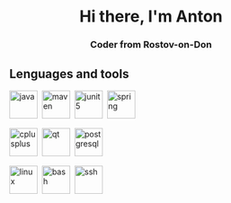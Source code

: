 <div id="header" align="center">
  <h1>Hi there, I'm Anton</h1>
  <h3>Coder from Rostov-on-Don</h3>
</div>

## Lenguages and tools

<img src="https://cdn.jsdelivr.net/gh/devicons/devicon@latest/icons/java/java-original-wordmark.svg" title="java" width="50" height="50"/>&nbsp;
<img src="https://cdn.jsdelivr.net/gh/devicons/devicon@latest/icons/maven/maven-original-wordmark.svg" title="maven" width="50" height="50"/>&nbsp;
<img src="https://cdn.jsdelivr.net/gh/devicons/devicon@latest/icons/junit/junit-original-wordmark.svg" title="junit5" width="50" height="50"/>&nbsp;
<img src="https://cdn.jsdelivr.net/gh/devicons/devicon@latest/icons/spring/spring-original.svg" title="spring" width="50" height="50"/>&nbsp;


<img src="https://cdn.jsdelivr.net/gh/devicons/devicon@latest/icons/cplusplus/cplusplus-original.svg" title="cplusplus" width="50" height="50"/>&nbsp;
<img src="https://cdn.jsdelivr.net/gh/devicons/devicon@latest/icons/qt/qt-original.svg" title="qt" width="50" height="50"/>&nbsp;
<img src="https://cdn.jsdelivr.net/gh/devicons/devicon@latest/icons/postgresql/postgresql-original.svg" title="postgresql" width="50" height="50"/>&nbsp;


<img src="https://cdn.jsdelivr.net/gh/devicons/devicon@latest/icons/linux/linux-original.svg" title="linux" width="50" height="50"/>&nbsp;
<img src="https://cdn.jsdelivr.net/gh/devicons/devicon@latest/icons/bash/bash-original.svg" title="bash" width="50" height="50"/>&nbsp;
<img src="https://cdn.jsdelivr.net/gh/devicons/devicon@latest/icons/ssh/ssh-original-wordmark.svg" title="ssh" width="50" height="50"/>&nbsp;




